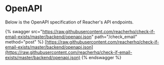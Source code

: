 # OpenAPI

Below is the OpenAPI specification of Reacher's API endpoints.

{% swagger src="https://raw.githubusercontent.com/reacherhq/check-if-email-exists/master/backend/openapi.json" path="/check_email" method="post" %}
[https://raw.githubusercontent.com/reacherhq/check-if-email-exists/master/backend/openapi.json](https://raw.githubusercontent.com/reacherhq/check-if-email-exists/master/backend/openapi.json)
{% endswagger %}
